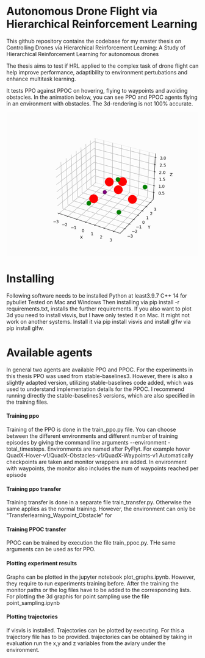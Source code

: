 # Autonomous Drone Flight via Hierarchical Reinforcement Learning
This github repository contains the codebase for my master thesis on
Controlling Drones via Hierarchical Reinforcement Learning: A Study of Hierarchical Reinforcement Learning for autonomous drones

The thesis aims to test if HRL applied to the complex task of drone flight can help improve performance, adaptibility to environment pertubations and enhance multitask learning.

It tests PPO against PPOC on hovering, flying to waypoints and avoiding obstacles. In the animation below, you can see PPO and PPOC agents flying in an environment with obstacles. The 3d-rendering is not 100% accurate.

![Demo GIF](src/assets/multiple_trajectories.gif)

# Installing
Following software needs to be installed 
Python at least3.9.7 
C++ 14 for pybullet
Tested on Mac and Windows
Then installing via pip install -r requirements.txt, installs the further requirements. If you also want to plot 3d you need to install visvis, but I have only tested it on Mac. It might not work on another systems. Install it via pip install visvis and install glfw via pip install glfw.

# Available agents
In general two agents are available PPO and PPOC. For the experiments in this thesis PPO was used from stable-baselines3. However, there is also a slightly adapted version, utilizing stable-baselines code added, which was used to understand implementation details for the PPOC. I recommend running directly the stable-baselines3 versions, which are also specified in the training files.

#### Training ppo
Training of the PPO is done in the train_ppo.py file. You can choose between the different environments and different number of training episodes by giving the command line arguments --environment - total_timesteps. Environments are named after PyFlyt. For example hover QuadX-Hover-v1/QuadX-Obstacles-v1/QuadX-Waypoints-v1
Automatically checkpoints are taken and monitor wrappers are added. In environment with waypoints, the monitor also includes the num of waypoints reached per episode

#### Training ppo transfer
Training transfer is done in a separate file train_transfer.py. Otherwise the same applies as the normal training. However, the environment can only be "Transferlearning_Waypoint_Obstacle" for 

#### Training PPOC transfer
PPOC can be trained by execution the file train_ppoc.py. THe same arguments can be used as for PPO.

#### Plotting experiment results
Graphs can be plotted in the jupyter notebook plot_graphs.ipynb. However, they require to run experiments training before. After the training the monitor paths or the log files have to be added to the corresponding lists. For plotting the 3d graphis for point sampling use the file point_sampling.ipynb

#### Plotting trajectories
If visvis is installed. Trajectories can be plotted by executing. For this a trajectory file has to be provided. trajectories can be obtained by taking in evaluation run the x,y and z variables from the aviary under the environment.